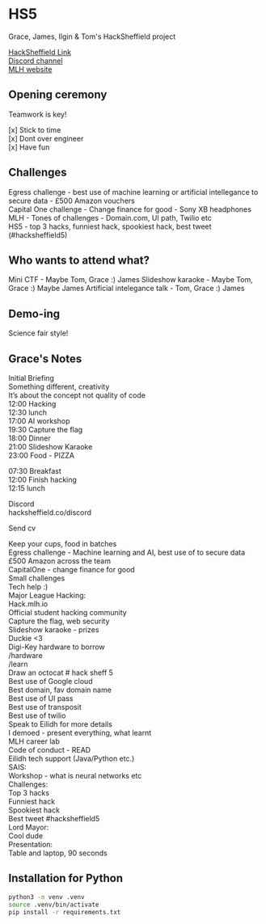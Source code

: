 # HS5
Grace, James, Ilgin & Tom's HackSheffield project

[HackSheffield Link](https://hacksheffield.co/)  
[Discord channel](https://discordapp.com/channels/579037853472784406/579038190929707050)  
[MLH website](http://hack.mlh.io)

## Opening ceremony 

Teamwork is key!

[x] Stick to time  
[x] Dont over engineer  
[x] Have fun

## Challenges
Egress challenge - best use of machine learning or artificial intellegance to secure data - £500 Amazon vouchers  
Capital One challenge - Change finance for good - Sony XB headphones  
MLH - Tones of challenges - Domain.com, UI path, Twilio etc  
HS5 - top 3 hacks, funniest hack, spookiest hack, best tweet (#hacksheffield5)  

## Who wants to attend what? 
Mini CTF - Maybe Tom, Grace :)   James
Slideshow karaoke - Maybe Tom, Grace :)  Maybe James
Artificial intelegance talk - Tom, Grace :) James

## Demo-ing
Science fair style!

## Grace's Notes
Initial Briefing  
Something different, creativity  
It’s about the concept not quality of code  
12:00 Hacking  
12:30 lunch  
17:00 AI workshop  
19:30 Capture the flag  
18:00 Dinner  
21:00 Slideshow Karaoke  
23:00 Food - PIZZA  

07:30 Breakfast  
12:00 Finish hacking  
12:15 lunch  

Discord  
hacksheffield.co/discord  

Send cv

Keep your cups, food in batches  
Egress challenge - Machine learning and AI, best use of to secure data  
£500 Amazon across the team  
CapitalOne - change finance for good  
Small challenges  
Tech help :)  
Major League Hacking:  
Hack.mlh.io  
Official student hacking community  
Capture the flag, web security  
Slideshow karaoke - prizes  
Duckie <3  
Digi-Key hardware to borrow  
/hardware  
/learn  
Draw an octocat # hack sheff 5  
Best use of Google cloud  
Best domain, fav domain name  
Best use of UI pass  
Best use of transposit  
Best use of twilio  
Speak to Eilidh for more details  
I demoed - present everything, what learnt  
MLH career lab  
Code of conduct - READ  
Eilidh tech support (Java/Python etc.)  
SAIS:  
Workshop  - what is neural networks etc  
Challenges:  
Top 3 hacks  
Funniest hack  
Spookiest hack  
Best tweet #hacksheffield5  
Lord Mayor:  
Cool dude  
Presentation:  
Table and laptop, 90 seconds  

## Installation for Python

```bash
python3 -m venv .venv
source .venv/bin/activate
pip install -r requirements.txt
```
